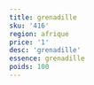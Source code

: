 ```yaml
---
title: grenadille
sku: '416'
region: afrique
price: '1'
desc: 'grenadille'
essence: grenadille
poids: 100
---
```

